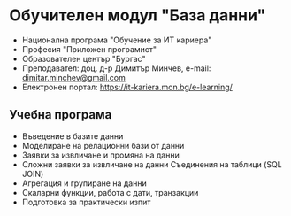 # Обучителен модул "База данни"
- Национална програма "Обучение за ИТ кариера"
- Професия "Приложен програмист" 
- Образователен център "Бургас" 
- Преподавател: доц. д-р Димитър Минчев, e-mail: dimitar.minchev@gmail.com 
- Електронен портал: https://it-kariera.mon.bg/e-learning/

## Учебна програма
- Въведение в базите данни
- Моделиране на релационни бази от данни	
- Заявки за извличане и промяна на данни	
- Сложни заявки за извличане на данни Съединения на таблици (SQL JOIN)	
- Агрегация и групиране на данни
- Скаларни функции, работа с дати, транзакции
- Подготовка за практически изпит 